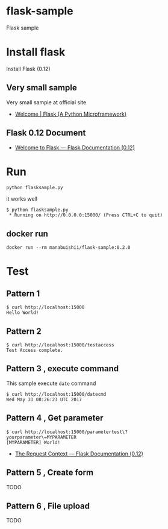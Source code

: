 # flask-sample
Flask sample

# Install flask

Install Flask (0.12)

## Very small sample

Very small sample at official site

* [Welcome | Flask (A Python Microframework)](http://flask.pocoo.org/)

## Flask 0.12 Document

* [Welcome to Flask — Flask Documentation (0.12)](http://flask.pocoo.org/docs/0.12/)

# Run

```
python flasksample.py
```

it works well

```
$ python flasksample.py
 * Running on http://0.0.0.0:15000/ (Press CTRL+C to quit)
```

## docker run

```
docker run --rm manabuishii/flask-sample:0.2.0
```

# Test


## Pattern 1

```
$ curl http://localhost:15000
Hello World!
```

## Pattern 2

```
$ curl http://localhost:15000/testaccess
Test Access complete.
```

## Pattern 3 , execute command

This sample execute `date` command

```
$ curl http://localhost:15000/datecmd
Wed May 31 08:26:23 UTC 2017
```

## Pattern 4 , Get parameter


```
$ curl http://localhost:15000/parametertest\?yourparameter\=MYPARAMETER
[MYPARAMETER] World!
```

* [The Request Context — Flask Documentation (0.12)](http://flask.pocoo.org/docs/0.12/reqcontext/)

## Pattern 5 , Create form

TODO

## Pattern 6 , File upload

TODO
